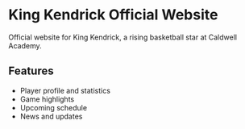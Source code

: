 # King Kendrick Official Website

Official website for King Kendrick, a rising basketball star at Caldwell Academy.

## Features
- Player profile and statistics
- Game highlights
- Upcoming schedule
- News and updates
